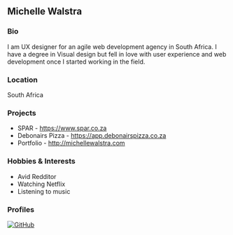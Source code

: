 ## Michelle Walstra

### Bio
I am UX designer for an agile web development agency in South Africa. I have a degree in Visual design but fell in love with user experience and web development once I started working in the field. 
 
### Location
South Africa

### Projects
- SPAR - https://www.spar.co.za
- Debonairs Pizza - https://app.debonairspizza.co.za
- Portfolio - http://michellewalstra.com

### Hobbies & Interests
- Avid Redditor
- Watching Netflix
- Listening to music

### Profiles
[![GitHub][github-img]](https://github.com/michelleswalstra)   

<!-- Don't edit the below 2 lines -->
[twitter-img]: https://i.imgur.com/wWzX9uB.png
[github-img]: https://i.imgur.com/9I6NRUm.png
